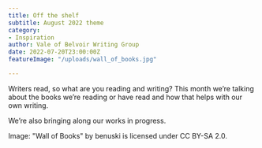```yaml
---
title: Off the shelf
subtitle: August 2022 theme
category:
- Inspiration
author: Vale of Belvoir Writing Group
date: 2022-07-20T23:00:00Z
featureImage: "/uploads/wall_of_books.jpg"

---
```

Writers read, so what are you reading and writing? This month we’re talking about the books we’re reading or have read and how that helps with our own writing. 

We’re also bringing along our works in progress.

Image: "Wall of Books" by benuski is licensed under CC BY-SA 2.0.
